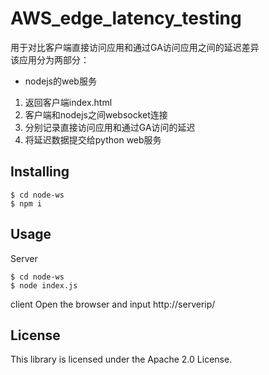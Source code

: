 # AWS_edge_latency_testing

用于对比客户端直接访问应用和通过GA访问应用之间的延迟差异<br>
该应用分为两部分：

- nodejs的web服务
1. 返回客户端index.html
2. 客户端和nodejs之间websocket连接
3. 分别记录直接访问应用和通过GA访问的延迟
4. 将延迟数据提交给python web服务

## Installing
```
$ cd node-ws
$ npm i
```

## Usage
Server
```
$ cd node-ws
$ node index.js
```

client
Open the browser and input http://serverip/

## License
This library is licensed under the Apache 2.0 License.
